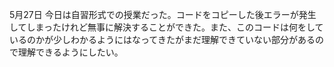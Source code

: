 5月27日
今日は自習形式での授業だった。コードをコピーした後エラーが発生してしまったけれど無事に解決することができた。また、このコードは何をしているのかが少しわかるようにはなってきたがまだ理解できていない部分があるので理解できるようにしたい。